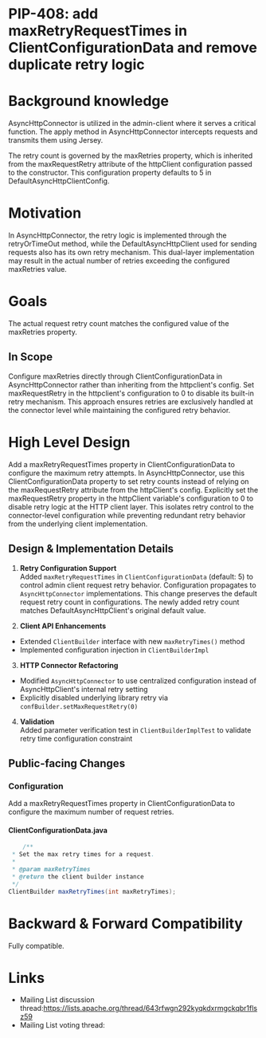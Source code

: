 # PIP-408: add maxRetryRequestTimes in ClientConfigurationData and remove duplicate retry logic

# Background knowledge

AsyncHttpConnector is utilized in the admin-client where it serves a critical function. The apply method in AsyncHttpConnector intercepts requests and transmits them using Jersey.

The retry count is governed by the maxRetries property, which is inherited from the maxRequestRetry attribute of the httpClient configuration passed to the constructor. This configuration property defaults to 5 in DefaultAsyncHttpClientConfig.

# Motivation

In AsyncHttpConnector, the retry logic is implemented through the retryOrTimeOut method, while the DefaultAsyncHttpClient used for sending requests also has its own retry mechanism. This dual-layer implementation may result in the actual number of retries exceeding the configured maxRetries value.

# Goals

The actual request retry count matches the configured value of the maxRetries property.

## In Scope

Configure maxRetries directly through ClientConfigurationData in AsyncHttpConnector rather than inheriting from the httpclient's config. 
Set maxRequestRetry in the httpclient's configuration to 0 to disable its built-in retry mechanism. This approach ensures retries are exclusively handled at the connector level while maintaining the configured retry behavior.

# High Level Design

Add a maxRetryRequestTimes property in ClientConfigurationData to configure the maximum retry attempts.
In AsyncHttpConnector, use this ClientConfigurationData property to set retry counts instead of relying on the maxRequestRetry attribute from the httpClient's config. Explicitly set the maxRequestRetry property in the httpClient variable's configuration to 0 to disable retry logic at the HTTP client layer.
This isolates retry control to the connector-level configuration while preventing redundant retry behavior from the underlying client implementation.

## Design & Implementation Details

1. **Retry Configuration Support**  
   Added `maxRetryRequestTimes` in `ClientConfigurationData` (default: 5) to control admin client request retry behavior. Configuration propagates to `AsyncHttpConnector` implementations. This change preserves the default request retry count in configurations. The newly added retry count matches DefaultAsyncHttpClient's original default value.

2. **Client API Enhancements**
- Extended `ClientBuilder` interface with new `maxRetryTimes()` method
- Implemented configuration injection in `ClientBuilderImpl`

3. **HTTP Connector Refactoring**
- Modified `AsyncHttpConnector` to use centralized configuration instead of AsyncHttpClient's internal retry setting
- Explicitly disabled underlying library retry via `confBuilder.setMaxRequestRetry(0)`

4. **Validation**  
   Added parameter verification test in `ClientBuilderImplTest` to validate retry time configuration constraint
## Public-facing Changes

### Configuration

Add a maxRetryRequestTimes property in ClientConfigurationData to configure the maximum number of request retries.

#### ClientConfigurationData.java

```java
    /**
 * Set the max retry times for a request.
 *
 * @param maxRetryTimes
 * @return the client builder instance
 */
ClientBuilder maxRetryTimes(int maxRetryTimes);
```

# Backward & Forward Compatibility

Fully compatible.

# Links

* Mailing List discussion thread:https://lists.apache.org/thread/643rfwgn292kyqkdxrmgckqbr1flsz59
* Mailing List voting thread:
